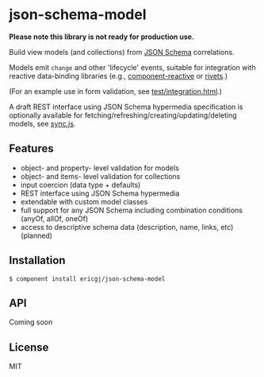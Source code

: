 
# json-schema-model

  **Please note this library is not ready for production use.**

  Build view models (and collections) from [JSON Schema][json-schema]
  correlations.

  Models emit `change` and other 'lifecycle' events, suitable for integration
  with reactive data-binding libraries (e.g., [component-reactive][reactive]
  or [rivets][rivets].)

  (For an example use in form validation, see
  [test/integration.html][example].)

  A draft REST interface using JSON Schema hypermedia specification is 
  optionally available for fetching/refreshing/creating/updating/deleting 
  models, see [sync.js][sync].

## Features

  - object- and property- level validation for models
  - object- and items- level validation for collections
  - input coercion (data type + defaults)
  - REST interface using JSON Schema hypermedia
  - extendable with custom model classes
  - full support for any JSON Schema including combination conditions (anyOf, allOf, oneOf)
  - access to descriptive schema data (description, name, links, etc) (planned)


## Installation

    $ component install ericgj/json-schema-model

## API

Coming soon
   

## License

  MIT


[json-schema]: http://json-schema.org
[reactive]: https://github.com/component/reactive
[rivets]: https://github.com/mikeric/rivets
[example]: test/integration.html
[sync]: sync.js


